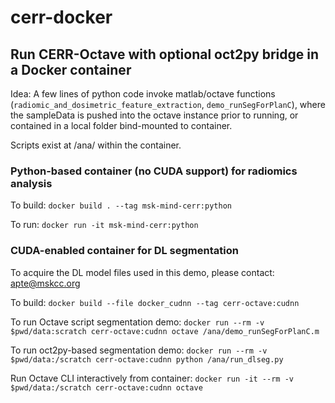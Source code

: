 # cerr-docker

## Run CERR-Octave with optional oct2py bridge in a Docker container

Idea: A few lines of python code invoke matlab/octave functions (`radiomic_and_dosimetric_feature_extraction`, `demo_runSegForPlanC`), where the sampleData is pushed
into the octave instance prior to running, or contained in a local folder bind-mounted to container.

Scripts exist at /ana/ within the container.

### Python-based container (no CUDA support) for radiomics analysis
To build: `docker build . --tag msk-mind-cerr:python`

To run: `docker run -it msk-mind-cerr:python`

### CUDA-enabled container for DL segmentation
To acquire the DL model files used in this demo, please contact: [apte@mskcc.org](mailto:apte@mskcc.org)

To build: `docker build --file docker_cudnn --tag cerr-octave:cudnn`

To run Octave script segmentation demo: `docker run --rm -v $pwd/data:scratch cerr-octave:cudnn octave /ana/demo_runSegForPlanC.m`

To run oct2py-based segmentation demo: `docker run --rm -v $pwd/data:/scratch cerr-octave:cudnn python /ana/run_dlseg.py`

Run Octave CLI interactively from container: `docker run -it --rm -v $pwd/data:/scratch cerr-octave:cudnn octave`
